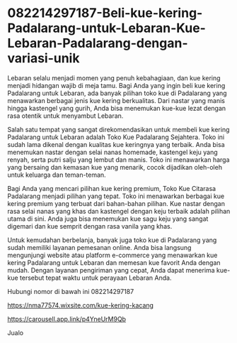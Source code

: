 # 082214297187-Beli-kue-kering-Padalarang-untuk-Lebaran-Kue-Lebaran-Padalarang-dengan-variasi-unik

Lebaran selalu menjadi momen yang penuh kebahagiaan, dan kue kering menjadi hidangan wajib di meja tamu. Bagi Anda yang ingin beli kue kering Padalarang untuk Lebaran, ada banyak pilihan toko kue di Padalarang yang menawarkan berbagai jenis kue kering berkualitas. Dari nastar yang manis hingga kastengel yang gurih, Anda bisa menemukan kue-kue lezat dengan rasa otentik untuk menyambut Lebaran.

Salah satu tempat yang sangat direkomendasikan untuk membeli kue kering Padalarang untuk Lebaran adalah Toko Kue Padalarang Sejahtera. Toko ini sudah lama dikenal dengan kualitas kue keringnya yang terbaik. Anda bisa menemukan nastar dengan selai nanas homemade, kastengel keju yang renyah, serta putri salju yang lembut dan manis. Toko ini menawarkan harga yang bersaing dan kemasan kue yang menarik, cocok dijadikan oleh-oleh untuk keluarga dan teman-teman.

Bagi Anda yang mencari pilihan kue kering premium, Toko Kue Citarasa Padalarang menjadi pilihan yang tepat. Toko ini menawarkan berbagai kue kering premium yang terbuat dari bahan-bahan pilihan. Kue nastar dengan rasa selai nanas yang khas dan kastengel dengan keju terbaik adalah pilihan utama di sini. Anda juga bisa menemukan kue sagu keju yang sangat digemari dan kue semprit dengan rasa vanila yang khas.

Untuk kemudahan berbelanja, banyak juga toko kue di Padalarang yang sudah memiliki layanan pemesanan online. Anda bisa langsung mengunjungi website atau platform e-commerce yang menawarkan kue kering Padalarang untuk Lebaran dan memesan kue favorit Anda dengan mudah. Dengan layanan pengiriman yang cepat, Anda dapat menerima kue-kue tersebut tepat waktu untuk perayaan Lebaran Anda.

Hubungi nomor di bawah ini
082214297187

https://nma77574.wixsite.com/kue-kering-kacang

https://carousell.app.link/p4YneUrM9Qb

Jualo

